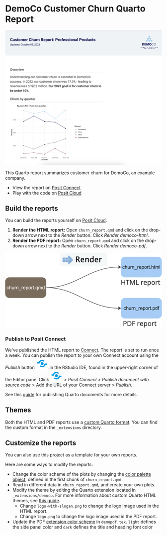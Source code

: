 # DemoCo Customer Churn Quarto Report

![](images/report.png)

This Quarto report summarizes customer churn for DemoCo, an example company.

-   View the report on [Posit Connect](https://colorado.posit.co/rsc/demoCo-churn/01_report.html)
-   Play with the code on [Posit Cloud](https://posit.cloud/content/6644960)

## Build the reports

You can build the reports yourself on [Posit Cloud](https://posit.cloud/content/6644960).

1.  **Render the HTML report:** Open `churn_report.qmd` and click on the drop-down arrow next to the *Render* button. Click *Render* *democo-html*.
2.  **Render the PDF report:** Open `churn_report.qmd` and click on the drop-down arrow next to the *Render* button. Click *Render* *democo-pdf*.

![](images/diagram.png)

### Publish to Posit Connect

We've published the HTML report to [Connect](https://colorado.posit.co/rsc/demoCo-churn/). The report is set to run once a week. You can publish the report to your own Connect account using the *Publish* button ![](images/publish-button.png) in the RStudio IDE, found in the upper-right corner of the Editor pane. Click ![](images/publish-button.png) \> *Posit Connect* \> *Publish document with source code* \> Add the URL of your Connect server \> *Publish*.

See this [guide](https://quarto.org/docs/publishing/rstudio-connect.html) for publishing Quarto documents for more details.

## Themes

Both the HTML and PDF reports use a [custom Quarto format](https://quarto.org/docs/extensions/formats.html). You can find the custom format in the `_extensions` directory.

## Customize the reports

You can also use this project as a template for your own reports.

Here are some ways to modify the reports:

-   Change the color scheme of the plots by changing the [color palette object](https://github.com/rstudio/demo-co-quarto-report/blob/6a62b3d699ecf2614745d373631cf7f54e6d844e/churn_report.qmd#L20), defined in the first chunk of `churn_report.qmd`.
-   Read in different data in `churn_report.qmd`, and create your own plots.
-   Modify the theme by editing the Quarto extension located in `_extensions/democo`. For more information about custom Quarto HTML themes, see [this guide](https://quarto.org/docs/output-formats/html-themes.html).
    -   Change `logo-with-slogan.png` to change the logo image used in the HTML report.
    -   Change `logo.png` to change the logo image used in the PDF report.
-   Update the PDF [extension color scheme](https://github.com/rstudio/demo-co-quarto-report/blob/587c5eb6c543aaf9e7702ec3f0ab6ce2fb77476e/_extensions/demopdf/demopdf.tex#L15) in `demopdf.tex`. `light` defines the side panel color and `dark` defines the title and heading font color
